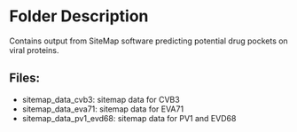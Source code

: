 # Folder Description
Contains output from SiteMap software predicting potential drug pockets on viral proteins.

## Files:

- sitemap_data_cvb3: sitemap data for CVB3
- sitemap_data_eva71: sitemap data for EVA71
- sitemap_data_pv1_evd68: sitemap data for PV1 and EVD68